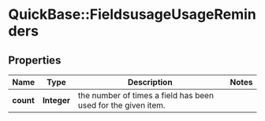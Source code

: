 # QuickBase::FieldsusageUsageReminders

## Properties
Name | Type | Description | Notes
------------ | ------------- | ------------- | -------------
**count** | **Integer** | the number of times a field has been used for the given item. | 


